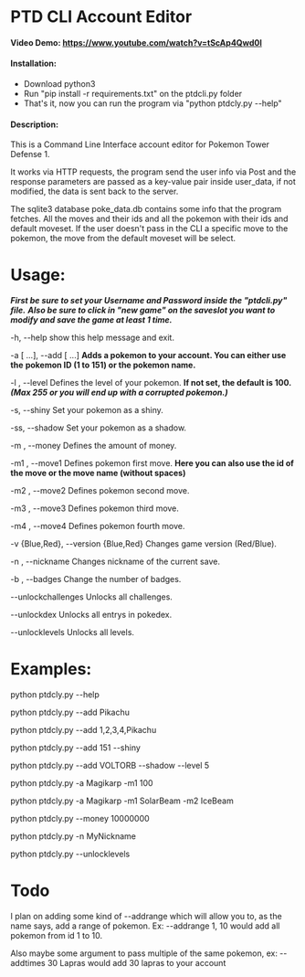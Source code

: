 # PTD CLI Account Editor
#### Video Demo: https://www.youtube.com/watch?v=tScAp4Qwd0I
#### Installation:
- Download python3
- Run "pip install -r requirements.txt" on the ptdcli.py folder
- That's it, now you can run the program via "python ptdcly.py --help"
#### Description:
This is a Command Line Interface account editor for Pokemon Tower Defense 1.

  It works via HTTP requests, the program send the user info via Post and the response
  parameters are passed as a key-value pair inside user_data, if not modified, the
  data is sent back to the server.

  The sqlite3 database poke_data.db contains some info that the program fetches.
  All the moves and their ids and all the pokemon with their ids and default moveset.
  If the user doesn't pass in the CLI a specific move to the pokemon, the move from
  the default moveset will be select.

# Usage:

***First be sure to set your Username and Password inside the "ptdcli.py" file.***
***Also be sure to click in "new game" on the saveslot you want to modify and save the game at least 1 time.***


  -h, --help            show this help message and exit.

  -a  [ ...], --add  [ ...]
   **Adds a pokemon to your account. You can either use the**
    **pokemon ID (1 to 151) or the pokemon name.**

  -l , --level          Defines the level of your pokemon.
  **If not set, the default is 100.**
  ***(Max 255 or you will end up with a corrupted pokemon.)***

  -s, --shiny           Set your pokemon as a shiny.

  -ss, --shadow         Set your pokemon as a shadow.

  -m , --money          Defines the amount of money.

  -m1 , --move1         Defines pokemon first move.
  **Here you can also use the id of the move or the move name (without spaces)**

  -m2 , --move2         Defines pokemon second move.

  -m3 , --move3         Defines pokemon third move.

  -m4 , --move4         Defines pokemon fourth move.


  -v {Blue,Red}, --version {Blue,Red}
                        Changes game version (Red/Blue).

  -n , --nickname       Changes nickname of the current save.

  -b , --badges         Change the number of badges.

  --unlockchallenges    Unlocks all challenges.

  --unlockdex           Unlocks all entrys in pokedex.

  --unlocklevels        Unlocks all levels.

  # Examples:

  python ptdcly.py --help

  python ptdcly.py --add Pikachu
  
  python ptdcly.py --add 1,2,3,4,Pikachu

  python ptdcly.py --add 151 --shiny

  python ptdcly.py --add VOLTORB --shadow --level 5

  python ptdcly.py -a Magikarp -m1 100

  python ptdcly.py -a Magikarp -m1 SolarBeam -m2 IceBeam

  python ptdcly.py --money 10000000

  python ptdcly.py -n MyNickname

  python ptdcly.py --unlocklevels

  # Todo

  I plan on adding some kind of --addrange which will allow you to, as the name says, add
  a range of pokemon. Ex: --addrange 1, 10 would add all pokemon from id 1 to 10.

  Also maybe some argument to pass multiple of the same pokemon, ex: --addtimes 30 Lapras
  would add 30 lapras to your account
